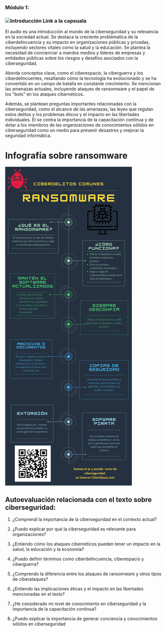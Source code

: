 ### Módulo 1:

### ![Introducción Link a la capsuala](https://youtu.be/watch?v=fWHgpdiAyck)

El audio es una introducción al mundo de la ciberseguridad y su relevancia en la sociedad actual. Se destaca la creciente problemática de la ciberdelincuencia y su impacto en organizaciones públicas y privadas, incluyendo sectores vitales como la salud y la educación. Se plantea la necesidad de concienciar a mandos medios y líderes de empresas y entidades públicas sobre los riesgos y desafíos asociados con la ciberseguridad.

Aborda conceptos clave, como el ciberespacio, la ciberguerra y los ciberdelincuentes, resaltando cómo la tecnología ha evolucionado y se ha convertido en un campo de batalla en constante crecimiento. Se mencionan las amenazas actuales, incluyendo ataques de ransomware y el papel de los "bots" en los ataques cibernéticos.

Además, se plantean preguntas importantes relacionadas con la ciberseguridad, como el alcance de las amenazas, las leyes que regulan estos delitos y los problemas éticos y el impacto en las libertades individuales. El se centra la importancia de la capacitación continua y de dotar a los miembros de las organizaciones de conocimientos sólidos en ciberseguridad como un medio para prevenir desastres y mejorar la seguridad informática.

# Infografía sobre ransomware

![Ramsonware](./info.png)

## Autoevaluación relacionada con el texto sobre ciberseguridad:

1. ¿Comprendí la importancia de la ciberseguridad en el contexto actual?

2. ¿Puedo explicar por qué la ciberseguridad es relevante para organizaciones?

3. ¿Entiendo cómo los ataques cibernéticos pueden tener un impacto en la salud, la educación y la economía?

4. ¿Puedo definir términos como ciberdelincuencia, ciberespacio y ciberguerra?

5. ¿Comprendo la diferencia entre los ataques de ransomware y otros tipos de ciberataques?

6. ¿Entiendo las implicaciones éticas y el impacto en las libertades mencionadas en el texto?

7. ¿He considerado mi nivel de conocimiento en ciberseguridad y la importancia de la capacitación continua?

8. ¿Puedo explicar la importancia de generar conciencia y conocimientos sólidos en ciberseguridad
